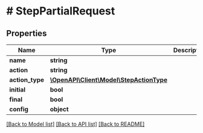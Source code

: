 # # StepPartialRequest

## Properties

Name | Type | Description | Notes
------------ | ------------- | ------------- | -------------
**name** | **string** |  | [optional]
**action** | **string** |  | [optional]
**action_type** | [**\OpenAPI\Client\Model\StepActionType**](StepActionType.md) |  | [optional]
**initial** | **bool** |  | [optional]
**final** | **bool** |  | [optional]
**config** | **object** |  | [optional]

[[Back to Model list]](../../README.md#models) [[Back to API list]](../../README.md#endpoints) [[Back to README]](../../README.md)
